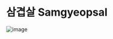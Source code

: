 # 삼겹살 Samgyeopsal

![image](https://user-images.githubusercontent.com/50277379/138431923-42043b5a-fb9a-4ab5-9368-d6a358ab28e2.png)
